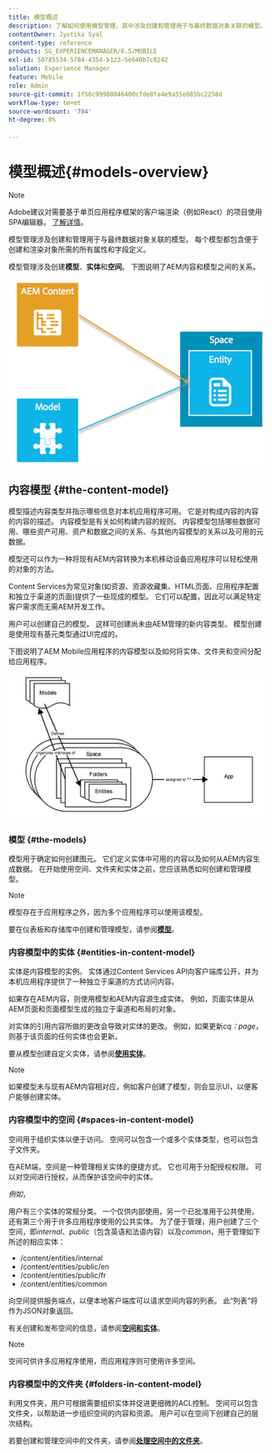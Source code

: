 ```yaml
---
title: 模型概述
description: 了解如何使用模型管理，其中涉及创建和管理用于与最终数据对象关联的模型。
contentOwner: Jyotika Syal
content-type: reference
products: SG_EXPERIENCEMANAGER/6.5/MOBILE
exl-id: 50785534-5784-4354-b123-5e640b7c0242
solution: Experience Manager
feature: Mobile
role: Admin
source-git-commit: 1f56c99980846400cfde8fa4e9a55e885bc2258d
workflow-type: tm+mt
source-wordcount: '784'
ht-degree: 0%

---
```


# 模型概述{#models-overview}

>[!NOTE]
>
>Adobe建议对需要基于单页应用程序框架的客户端渲染（例如React）的项目使用SPA编辑器。 [了解详情](/help/sites-developing/spa-overview.md)。

模型管理涉及创建和管理用于与最终数据对象关联的模型。 每个模型都包含便于创建和渲染对象所需的所有属性和字段定义。

模型管理涉及创建&#x200B;**模型**、**实体**&#x200B;和&#x200B;**空间**。 下图说明了AEM内容和模型之间的关系。

![chlimage_1-81](assets/chlimage_1-81.png)

## 内容模型 {#the-content-model}

模型描述内容类型并指示哪些信息对本机应用程序可用。 它是对构成内容的内容的内容的描述。 内容模型是有关如何构建内容的规则。 内容模型包括哪些数据可用、哪些资产可用、资产和数据之间的关系、与其他内容模型的关系以及可用的元数据。

模型还可以作为一种将现有AEM内容转换为本机移动设备应用程序可以轻松使用的对象的方法。

Content Services为常见对象(如资源、资源收藏集、HTML页面、应用程序配置和独立于渠道的页面)提供了一些现成的模型。 它们可以配置，因此可以满足特定客户需求而无需AEM开发工作。

用户可以创建自己的模型。 这样可创建尚未由AEM管理的新内容类型。 模型创建是使用现有基元类型通过UI完成的。

下图说明了AEM Mobile应用程序的内容模型以及如何将实体、文件夹和空间分配给应用程序。

![chlimage_1-82](assets/chlimage_1-82.png)

### 模型 {#the-models}

模型用于确定如何创建图元。 它们定义实体中可用的内容以及如何从AEM内容生成数据。 在开始使用空间、文件夹和实体之前，您应该熟悉如何创建和管理模型。

>[!NOTE]
>
>模型存在于应用程序之外，因为多个应用程序可以使用该模型。
>

要在仪表板和存储库中创建和管理模型，请参阅&#x200B;**[模型](/help/mobile/administer-mobile-apps.md)**。

### 内容模型中的实体 {#entities-in-content-model}

实体是内容模型的实例。 实体通过Content Services API向客户端库公开，并为本机应用程序提供了一种独立于渠道的方式访问内容。

如果存在AEM内容，则使用模型和AEM内容源生成实体。 例如，页面实体是从AEM页面和页面模型生成的独立于渠道和布局的对象。

对实体的引用内容所做的更改会导致对实体的更改。 例如，如果更新&#x200B;*cq：page*，则基于该页面的任何实体也会更新。

要从模型创建自定义实体，请参阅&#x200B;**[使用实体](/help/mobile/spaces-and-entities.md)**。

>[!NOTE]
>
>如果模型未与现有AEM内容相对应，例如客户创建了模型，则会显示UI，以便客户能够创建实体。
>

### 内容模型中的空间 {#spaces-in-content-model}

空间用于组织实体以便于访问。 空间可以包含一个或多个实体类型，也可以包含子文件夹。

在AEM端，空间是一种管理相关实体的便捷方式。 它也可用于分配授权权限。 可以对空间进行授权，从而保护该空间中的实体。

*例如*，

用户有三个实体的常规分类。 一个仅供内部使用，另一个已批准用于公共使用，还有第三个用于许多应用程序使用的公共实体。 为了便于管理，用户创建了三个空间，即&#x200B;*internal*、*public*（包含英语和法语内容）以及&#x200B;*common*，用于管理如下所述的相应实体：

* /content/entities/internal
* /content/entities/public/en
* /content/entities/public/fr
* /content/entities/common

向空间提供服务端点，以便本地客户端库可以请求空间内容的列表。 此“列表”将作为JSON对象返回。

有关创建和发布空间的信息，请参阅&#x200B;**[空间和实体](/help/mobile/spaces-and-entities.md)**。

>[!NOTE]
>
>空间可供许多应用程序使用，而应用程序则可使用许多空间。

### 内容模型中的文件夹 {#folders-in-content-model}

利用文件夹，用户可根据需要组织实体并促进更细微的ACL控制。 空间可以包含文件夹，以帮助进一步组织空间的内容和资源。 用户可以在空间下创建自己的层次结构。

若要创建和管理空间中的文件夹，请参阅&#x200B;**[处理空间中的文件夹](/help/mobile/spaces-and-entities.md)**。
